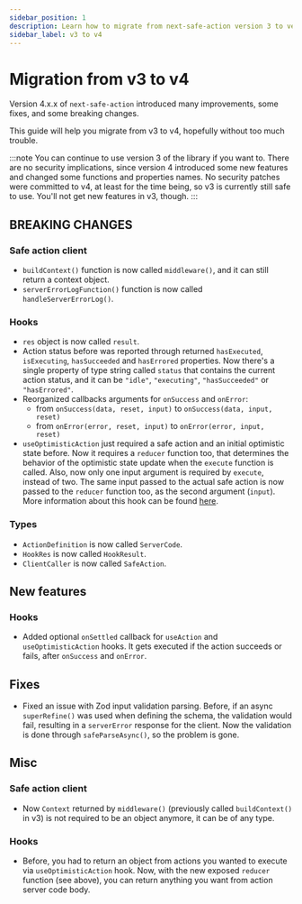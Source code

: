 ```yaml
---
sidebar_position: 1
description: Learn how to migrate from next-safe-action version 3 to version 4.
sidebar_label: v3 to v4
---
```


# Migration from v3 to v4

Version 4.x.x of `next-safe-action` introduced many improvements, some fixes, and some breaking changes.

This guide will help you migrate from v3 to v4, hopefully without too much trouble.

:::note
You can continue to use version 3 of the library if you want to. There are no security implications, since version 4 introduced some new features and changed some functions and properties names. No security patches were committed to v4, at least for the time being, so v3 is currently still safe to use. You'll not get new features in v3, though.
:::

## BREAKING CHANGES

### Safe action client

- `buildContext()` function is now called `middleware()`, and it can still return a context object.
- `serverErrorLogFunction()` function is now called `handleServerErrorLog()`.

### Hooks

- `res` object is now called `result`.
- Action status before was reported through returned `hasExecuted`, `isExecuting`, `hasSucceeded` and `hasErrored` properties. Now there's a single property of type string called `status` that contains the current action status, and it can be `"idle"`, `"executing"`, `"hasSucceeded"` or `"hasErrored"`.
- Reorganized callbacks arguments for `onSuccess` and `onError`: 
  - from `onSuccess(data, reset, input)` to `onSuccess(data, input, reset)`
  - from `onError(error, reset, input)` to `onError(error, input, reset)`
- `useOptimisticAction` just required a safe action and an initial optimistic state before. Now it requires a `reducer` function too, that determines the behavior of the optimistic state update when the `execute` function is called. Also, now only one input argument is required by `execute`, instead of two. The same input passed to the actual safe action is now passed to the `reducer` function too, as the second argument (`input`). More information about this hook can be found [here](/docs/usage/client-components/hooks/useoptimisticaction).

### Types

- `ActionDefinition` is now called `ServerCode`.
- `HookRes` is now called `HookResult`.
- `ClientCaller` is now called `SafeAction`.

## New features

### Hooks

- Added optional `onSettled` callback for `useAction` and `useOptimisticAction` hooks. It gets executed if the action succeeds or fails, after `onSuccess` and `onError`.

## Fixes

- Fixed an issue with Zod input validation parsing. Before, if an async `superRefine()` was used when defining the schema, the validation would fail, resulting in a `serverError` response for the client. Now the validation is done through `safeParseAsync()`, so the problem is gone.

## Misc

### Safe action client

- Now `Context` returned by `middleware()` (previously called `buildContext()` in v3) is not required to be an object anymore, it can be of any type.

### Hooks

- Before, you had to return an object from actions you wanted to execute via `useOptimisticAction` hook. Now, with the new exposed `reducer` function (see above), you can return anything you want from action server code body.